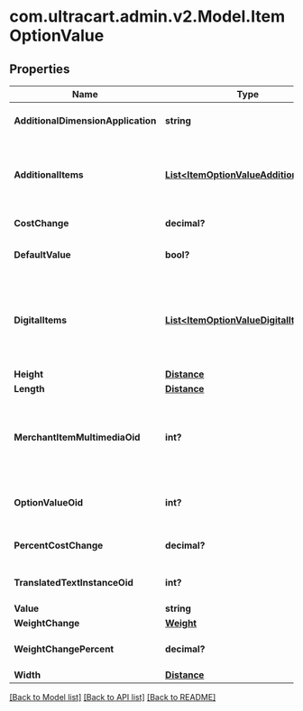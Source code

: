 # com.ultracart.admin.v2.Model.ItemOptionValue
## Properties

Name | Type | Description | Notes
------------ | ------------- | ------------- | -------------
**AdditionalDimensionApplication** | **string** | Additional dimensions application | [optional] 
**AdditionalItems** | [**List&lt;ItemOptionValueAdditionalItem&gt;**](ItemOptionValueAdditionalItem.md) | Additional items to add to the order if this value is selected | [optional] 
**CostChange** | **decimal?** | Cost change | [optional] 
**DefaultValue** | **bool?** | True if default value | [optional] 
**DigitalItems** | [**List&lt;ItemOptionValueDigitalItem&gt;**](ItemOptionValueDigitalItem.md) | Digital items to allow the customer to download if this option value is selected | [optional] 
**Height** | [**Distance**](Distance.md) |  | [optional] 
**Length** | [**Distance**](Distance.md) |  | [optional] 
**MerchantItemMultimediaOid** | **int?** | Multimedia object identifier associated with this option value | [optional] 
**OptionValueOid** | **int?** | Option value object identifier | [optional] 
**PercentCostChange** | **decimal?** | Percentage cost change | [optional] 
**TranslatedTextInstanceOid** | **int?** | Translated text instance id | [optional] 
**Value** | **string** | Value | [optional] 
**WeightChange** | [**Weight**](Weight.md) |  | [optional] 
**WeightChangePercent** | **decimal?** | Percentage weight change | [optional] 
**Width** | [**Distance**](Distance.md) |  | [optional] 

[[Back to Model list]](../README.md#documentation-for-models) [[Back to API list]](../README.md#documentation-for-api-endpoints) [[Back to README]](../README.md)


